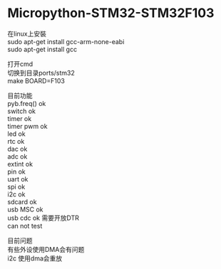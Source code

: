 # Micropython-STM32-STM32F103

在linux上安裝  
sudo apt-get install gcc-arm-none-eabi  
sudo apt-get install gcc  

打开cmd  
切换到目录ports/stm32  
make BOARD=F103  

目前功能  
pyb.freq() ok  
switch ok  
timer ok  
timer pwm ok  
led ok  
rtc ok  
dac ok  
adc ok  
extint ok  
pin ok  
uart ok  
spi ok  
i2c ok  
sdcard ok  
usb MSC ok  
usb cdc ok 需要开放DTR  
can not test  


目前问题  
有些外设使用DMA会有问题  
i2c 使用dma会重放  
